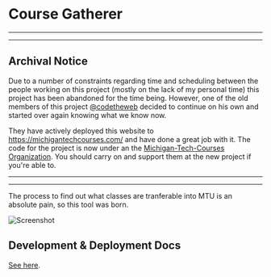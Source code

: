 # Course Gatherer

---
---

## Archival Notice

Due to a number of constraints regarding time and scheduling between the people working on this project (mostly on the lack of my personal time) this project has been abandoned for the time being.  However, one of the old members of this project [@codetheweb](https://github.com/codetheweb) decided to continue on his own and started over again knowing what we know now.

They have actively deployed this website to https://michigantechcourses.com/ and have done a great job with it.  The code for the project is now under an the [Michigan-Tech-Courses Organization](https://github.com/Michigan-Tech-Courses).  You should carry on and support them at the new project if you're able to.


---
---


The process to find out what classes are tranferable into MTU is an absolute
pain, so this tool was born.

![Screenshot](docs/screenshot.png)

## Development & Deployment Docs

[See here](docs/README.md).
